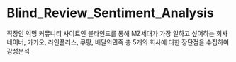 # Blind_Review_Sentiment_Analysis
직장인 익명 커뮤니티 사이트인 블라인드를 통해 MZ세대가 가장 일하고 싶어하는 회사 네이버, 카카오, 라인플러스, 쿠팡, 배달의민족 총 5개의 회사에 대한 장단점을 수집하여 감성분석
